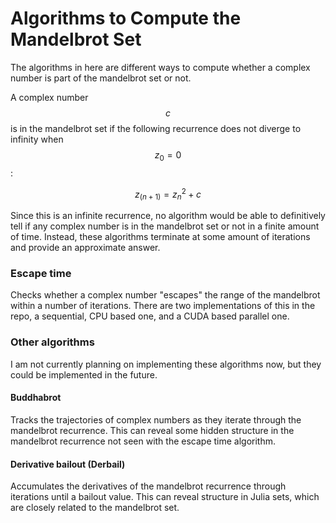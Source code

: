 # Algorithms to Compute the Mandelbrot Set
The algorithms in here are different ways to compute whether a complex number is part of the mandelbrot set or not.

A complex number $$c$$ is in the mandelbrot set if the following recurrence does not diverge to infinity when $$z_0 = 0$$:

$$z_(n+1) = z_n^2 + c$$

Since this is an infinite recurrence, no algorithm would be able to definitively tell if any complex number is in the mandelbrot set or not in 
a finite amount of time. Instead, these algorithms terminate at some amount of iterations and provide an approximate answer.

### Escape time
Checks whether a complex number "escapes" the range of the mandelbrot within a number of iterations. There are two implementations of this in the repo,
a sequential, CPU based one, and a CUDA based parallel one.

### Other algorithms
I am not currently planning on implementing these algorithms now, but they could be implemented in the future.

#### Buddhabrot
Tracks the trajectories of complex numbers as they iterate through the mandelbrot recurrence. This can reveal some hidden structure in the
mandelbrot recurrence not seen with the escape time algorithm.

#### Derivative bailout (Derbail)
Accumulates the derivatives of the mandelbrot recurrence through iterations until a bailout value. This can reveal structure in Julia sets, which
are closely related to the mandelbrot set.